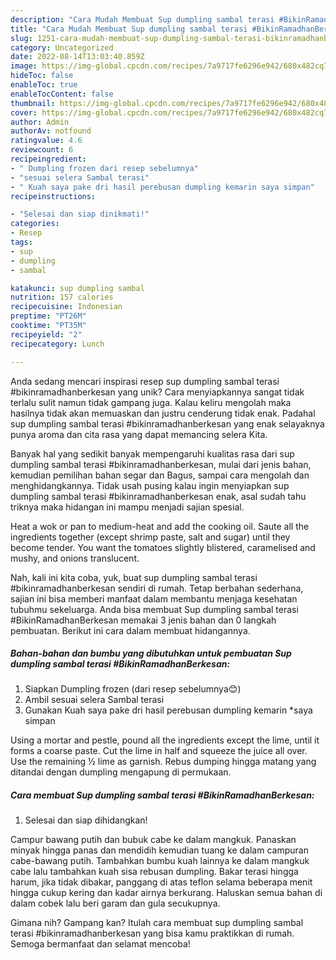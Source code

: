 ```yaml
---
description: "Cara Mudah Membuat Sup dumpling sambal terasi #BikinRamadhanBerkesan yang Lezat"
title: "Cara Mudah Membuat Sup dumpling sambal terasi #BikinRamadhanBerkesan yang Lezat"
slug: 1251-cara-mudah-membuat-sup-dumpling-sambal-terasi-bikinramadhanberkesan-yang-lezat
category: Uncategorized
date: 2022-08-14T13:03:40.859Z
image: https://img-global.cpcdn.com/recipes/7a9717fe6296e942/680x482cq70/sup-dumpling-sambal-terasi-bikinramadhanberkesan-foto-resep-utama.jpg
hideToc: false
enableToc: true
enableTocContent: false
thumbnail: https://img-global.cpcdn.com/recipes/7a9717fe6296e942/680x482cq70/sup-dumpling-sambal-terasi-bikinramadhanberkesan-foto-resep-utama.jpg
cover: https://img-global.cpcdn.com/recipes/7a9717fe6296e942/680x482cq70/sup-dumpling-sambal-terasi-bikinramadhanberkesan-foto-resep-utama.jpg
author: Admin
authorAv: notfound
ratingvalue: 4.6
reviewcount: 6
recipeingredient:
- " Dumpling frozen dari resep sebelumnya"
- "sesuai selera Sambal terasi"
- " Kuah saya pake dri hasil perebusan dumpling kemarin saya simpan"
recipeinstructions:

- "Selesai dan siap dinikmati!"
categories:
- Resep
tags:
- sup
- dumpling
- sambal

katakunci: sup dumpling sambal 
nutrition: 157 calories
recipecuisine: Indonesian
preptime: "PT26M"
cooktime: "PT35M"
recipeyield: "2"
recipecategory: Lunch

---
```





Anda sedang mencari inspirasi resep sup dumpling sambal terasi #bikinramadhanberkesan yang unik? Cara menyiapkannya sangat tidak terlalu sulit namun tidak gampang juga. Kalau keliru mengolah maka hasilnya tidak akan memuaskan dan justru cenderung tidak enak. Padahal sup dumpling sambal terasi #bikinramadhanberkesan yang enak selayaknya punya aroma dan cita rasa yang dapat memancing selera Kita.





Banyak hal yang sedikit banyak mempengaruhi kualitas rasa dari sup dumpling sambal terasi #bikinramadhanberkesan, mulai dari jenis bahan, kemudian pemilihan bahan segar dan Bagus, sampai cara mengolah dan menghidangkannya. Tidak usah pusing kalau ingin menyiapkan sup dumpling sambal terasi #bikinramadhanberkesan enak,      asal sudah tahu triknya maka hidangan ini mampu menjadi sajian spesial.














Heat a wok or pan to medium-heat and add the cooking oil. Saute all the ingredients together (except shrimp paste, salt and sugar) until they become tender. You want the tomatoes slightly blistered, caramelised and mushy, and onions translucent.






Nah, kali ini kita coba, yuk, buat sup dumpling sambal terasi #bikinramadhanberkesan sendiri di rumah. Tetap berbahan sederhana, sajian ini bisa memberi manfaat dalam membantu menjaga kesehatan tubuhmu sekeluarga. Anda bisa membuat Sup dumpling sambal terasi #BikinRamadhanBerkesan memakai 3 jenis bahan dan 0 langkah pembuatan. Berikut ini cara dalam membuat hidangannya.

<!--inarticleads1-->

##### Bahan-bahan dan bumbu yang dibutuhkan untuk pembuatan Sup dumpling sambal terasi #BikinRamadhanBerkesan:

1. Siapkan  Dumpling frozen (dari resep sebelumnya😊)
1. Ambil sesuai selera Sambal terasi
1. Gunakan  Kuah saya pake dri hasil perebusan dumpling kemarin *saya simpan


Using a mortar and pestle, pound all the ingredients except the lime, until it forms a coarse paste. Cut the lime in half and squeeze the juice all over. Use the remaining ½ lime as garnish. Rebus dumping hingga matang yang ditandai dengan dumpling mengapung di permukaan. 

<!--inarticleads2-->

##### Cara membuat Sup dumpling sambal terasi #BikinRamadhanBerkesan:


1. Selesai dan siap dihidangkan!

Campur bawang putih dan bubuk cabe ke dalam mangkuk. Panaskan minyak hingga panas dan mendidih kemudian tuang ke dalam campuran cabe-bawang putih. Tambahkan bumbu kuah lainnya ke dalam mangkuk cabe lalu tambahkan kuah sisa rebusan dumpling. Bakar terasi hingga harum, jika tidak dibakar, panggang di atas teflon selama beberapa menit hingga cukup kering dan kadar airnya berkurang. Haluskan semua bahan di dalam cobek lalu beri garam dan gula secukupnya. 

Gimana nih? Gampang kan? Itulah cara membuat sup dumpling sambal terasi #bikinramadhanberkesan yang bisa kamu praktikkan di rumah. Semoga bermanfaat dan selamat mencoba!
